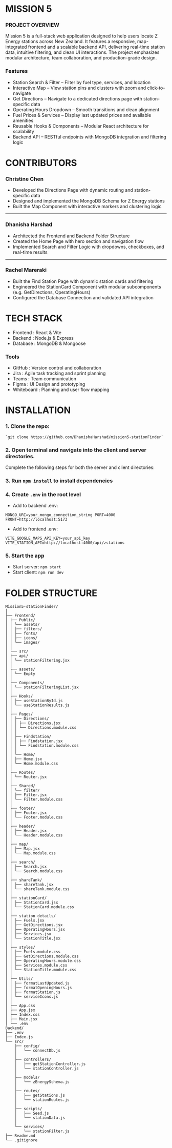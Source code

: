 # MISSION 5

### PROJECT OVERVIEW
Mission 5 is a full-stack web application designed to help users locate Z Energy stations across New Zealand. It features a responsive, map-integrated frontend and a scalable backend API, delivering real-time station data, intuitive filtering, and clean UI interactions. The project emphasizes modular architecture, team collaboration, and production-grade design.

### Features
- Station Search & Filter – Filter by fuel type, services, and location
- Interactive Map – View station pins and clusters with zoom and click-to-navigate
- Get Directions – Navigate to a dedicated directions page with station-specific data
- Operating Hours Dropdown – Smooth transitions and clean alignment
- Fuel Prices & Services – Display last updated prices and available amenities
- Reusable Hooks & Components – Modular React architecture for scalability
- Backend API – RESTful endpoints with MongoDB integration and filtering logic
# CONTRIBUTORS
### Christine Chen
- Developed the Directions Page with dynamic routing and station-specific data
- Designed and implemented the MongoDB Schema for Z Energy stations
- Built the Map Component with interactive markers and clustering logic

---

### Dhanisha Harshad
- Architected the Frontend and Backend Folder Structure
- Created the Home Page with hero section and navigation flow
- Implemented Search and Filter Logic with dropdowns, checkboxes, and real-time results

---

### Rachel Mareraki
- Built the Find Station Page with dynamic station cards and filtering
- Engineered the StationCard Component with modular subcomponents (e.g. GetDirections, OperatingHours)
- Configured the Database Connection and validated API integration

# TECH STACK
- Frontend : React & Vite
- Backend : Node.js & Express
- Database : MongoDB & Mongoose

### Tools
- GitHub : Version control and collaboration
- Jira : Agile task tracking and sprint planning
- Teams : Team communication
- Figma : UI Design and prototyping
- Whiteboard : Planning and user flow mapping

# INSTALLATION
### 1. Clone the repo: 
    `git clone https://github.com/DhanishaHarshad/mission5-stationFinder`
### 2. Open terminal and navigate into the client and server directories.

Complete the following steps for both the server and client directories:

### 3. Run `npm install` to install dependencies
### 4. Create `.env` in the root level 
- Add to backend .env:

`MONGO_URI=your_mongo_connection_string
PORT=4000
FRONT=http://localhost:5173
`
- Add to frontend .env: 

`VITE_GOOGLE_MAPS_API_KEY=your_api_key
VITE_STATION_API=http://localhost:4000/api/zstations`

### 5. Start the app
- Start server: `npm start`
- Start client: `npm run dev`


# FOLDER STRUCTURE

```
Mission5-stationFinder/
│
├── Frontend/
│ ├── Public/
│ │ └── assets/
│ │ ├── filters/
│ │ ├── fonts/
│ │ ├── icons/
│ │ └── images/
│ │
│ └── src/
│ ├── api/
│ │ └── stationFiltering.jsx
│ │
│ ├── assets/
│ │ └── Empty
│ │
│ ├── Components/
│ │ └── stationFilteringList.jsx
│ │
│ ├── Hooks/
│ │ ├── useStationById.js
│ │ └── useStationResults.js
│ │
│ ├── Pages/
│ │ ├── Directions/
│ │ │ ├── Directions.jsx
│ │ │ └── Directions.module.css
│ │ │
│ │ ├── Findstation/
│ │ │ ├── Findstation.jsx
│ │ │ └── Findstation.module.css
│ │ │
│ │ └── Home/
│ │ ├── Home.jsx
│ │ └── Home.module.css
│ │
│ ├── Routes/
│ │ └── Router.jsx
│ │
│ ├── Shared/
│ │ └── filter/
│ │ ├── Filter.jsx
│ │ └── Filter.module.css
│ │
│ ├── footer/
│ │ ├── Footer.jsx
│ │ └── Footer.module.css
│ │
│ ├── header/
│ │ ├── Header.jsx
│ │ └── Header.module.css
│ │
│ ├── map/
│ │ ├── Map.jsx
│ │ └── Map.module.css
│ │
│ ├── search/
│ │ ├── Search.jsx
│ │ └── Search.module.css
│ │
│ ├── shareTank/
│ │ ├── shareTank.jsx
│ │ └── shareTank.module.css
│ │
│ ├── stationCard/
│ │ ├── StationCard.jsx
│ │ └── StationCard.module.css
│ │
│ ├── station details/
│ │ ├── Fuels.jsx
│ │ ├── GetDirections.jsx
│ │ ├── OperatingHours.jsx
│ │ ├── Services.jsx
│ │ └── StationTitle.jsx
│ │
│ ├── styles/
│ │ ├── Fuels.module.css
│ │ ├── GetDirections.module.css
│ │ ├── OperatingHours.module.css
│ │ ├── Services.module.css
│ │ └── StationTitle.module.css
│ │
│ ├── Utils/
│ │ ├── formatLastUpdated.js
│ │ ├── formatOpeningHours.js
│ │ ├── formatStation.js
│ │ └── serviceIcons.js
│ │
│ ├── App.css
│ ├── App.jsx
│ ├── Index.css
│ ├── Main.jsx
│ └── .env
Backend/
├── .env                     
├── Index.js               
└── src/
    ├── config/
    │   └── connectDb.js     
    │
    ├── controllers/
    │   ├── getStationController.js  
    │   └── stationController.js     
    │
    ├── models/
    │   └── zEnergySchema.js         
    │
    ├── routes/
    │   ├── getStations.js          
    │   └── stationRoutes.js       
    │
    ├── scripts/
    │   ├── Seed.js                 
    │   └── stationData.js           
    │
    └── services/
        └── stationFilter.js        
├── Readme.md
└── .gitignore
```